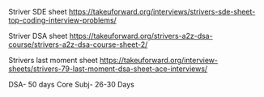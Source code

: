 
Striver SDE sheet 
https://takeuforward.org/interviews/strivers-sde-sheet-top-coding-interview-problems/

Striver DSA sheet
https://takeuforward.org/strivers-a2z-dsa-course/strivers-a2z-dsa-course-sheet-2/

Strivers last moment sheet
https://takeuforward.org/interview-sheets/strivers-79-last-moment-dsa-sheet-ace-interviews/

DSA- 50 days
Core Subj- 26-30 Days